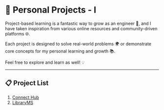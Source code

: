 # 🌟 Personal Projects - I

Project-based learning is a fantastic way to grow as an engineer 🚀, and I have taken inspiration from various online resources and community-driven platforms 🌐.

Each project is designed to solve real-world problems 🌍 or demonstrate core concepts for my personal learning and growth 📚.

Feel free to explore and learn as well! 💡

---

## 📋 Project List

1. [Connect Hub](./ConnectHub/README.md)
2. [LibraryMS](./LibraryMS/README.md)
